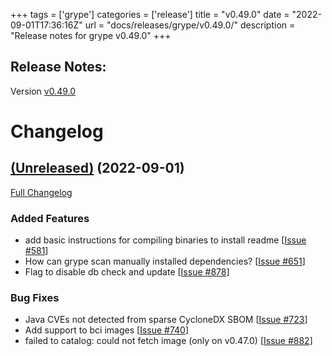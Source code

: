 +++
tags = ['grype']
categories = ['release']
title = "v0.49.0"
date = "2022-09-01T17:36:16Z"
url = "docs/releases/grype/v0.49.0/"
description = "Release notes for grype v0.49.0"
+++

## Release Notes:
Version [v0.49.0](https://github.com/anchore/grype/releases/tag/v0.49.0)

# Changelog

## [(Unreleased)](https://github.com/anchore/grype/tree/98104952120d3e368d265566b3d6b415e9da538a) (2022-09-01)

[Full Changelog](https://github.com/anchore/grype/compare/v0.48.0...98104952120d3e368d265566b3d6b415e9da538a)

### Added Features

- add basic instructions for compiling binaries to install readme [[Issue #581](https://github.com/anchore/grype/issues/581)]
- How can grype scan manually installed dependencies? [[Issue #651](https://github.com/anchore/grype/issues/651)]
- Flag to disable db check and update [[Issue #878](https://github.com/anchore/grype/issues/878)]

### Bug Fixes

- Java CVEs not detected from sparse CycloneDX SBOM [[Issue #723](https://github.com/anchore/grype/issues/723)]
- Add support to bci images [[Issue #740](https://github.com/anchore/grype/issues/740)]
- failed to catalog: could not fetch image (only on v0.47.0) [[Issue #882](https://github.com/anchore/grype/issues/882)]
